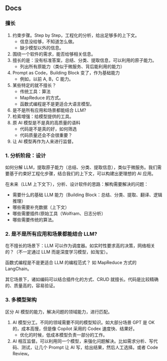 ## Docs

### 擅长

1. 约束步骤。Step by Step，工程化的分析，给出足够多的上下文。
    - 信息没给够，不知道怎么做。
    - 缺少模型以外的信息。
2. 围绕一个软件的需求，能否给够相关信息。
3. 擅长的是：没有标准答案，总结、分类、提取信息，可以利用的原子能力。
    - 列出所有原能力（类似于微服务、背后能利用的能力）
4. Prompt as Code，Building Block 变了，作为基础能力
    - 例如，以前 A, B，C 能力。
5. 某些特定的就不擅长？
    - 传统工具：算法
    - MapReduce 的方式。
    - 函数式编程是不是更适合大语言模型。
6. 是不是所有应用和场景都能结合 LLM?
7. 检索增强：给模型提供的工具。
8. 原 AI 模型是不是真的高质量的语料
    - 代码是不是真的好，如何筛选
    - 代码质量还会不会很重要？
9. 让 AI 模型再作为人来进行监督。

### 1. 分析阶段：设计

如何分解 LLM，提取原子能力（总结、分类、提取信息），类似于微服务。我们需要基于约束好工程化步骤，结合我们的上下文，可以构建出更理想的 AI 应用。

在未来（LLM 上下文下），分析、设计软件的思路：解构需要解决的问题：

- 需要什么的基础 LLM 能力（Building Block：总结、分类、提取、翻译、逻辑推理）
- 哪些需要补充数据（上下文）
- 哪些需要插件/原始工具（Wolfram、日志分析）
- 哪些需要传统的算法。

### 2. 是不是所有应用和场景都能结合 LLM?

在不擅长的场景下：LLM 可以作为调度器。如实时性要求高的决策，网络相关的？（不一定通过 LLM 而是深度学习模型，如淘宝）。

函数式编程是不是更适合 LLM 的编程范式？ 如 MapReduce 方式的 LangChain。

其它场景下，诸如编码可以结合插件化的方式、CRUD 就擅长。代码是比较精确的、质量高的，容易验证。

### 3. 多模型架构

区分 AI 模型的能力，解决问题的领域能力，进行匹配。

1. AI 模型分工。不同的领域需要不同的模型知识。如大部分场景 GPT 是 OK 的，成本高慢，但是像 Copilot 采用的 Codex 速度快、结果好。
    - 优化的时候，低成本模型负责一部分的工作。
2. AI 相互监督。可以利用同一个模型，来强化问题解决。比如需求分析、写代码、测试，让几个 Prompt 让 AI 写，给出结果，然后人工选择。或者 Code Review。

